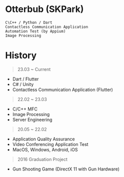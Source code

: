 # Otterbub (SKPark)
```
C\C++ / Python / Dart
Contactless Communication Application
Automation Test (by Appium)
Image Processing
```

# History
> 23.03 ~ Current
- Dart / Flutter
- C# / Unity
- Contactless Communication Application (Flutter)

> 22.02 ~ 23.03
- C/C++ MFC
- Image Processing
- Server Engineering

> 20.05 ~ 22.02
- Application Quality Assurance
- Video Conferencing Application Test
- MacOS, Windows, Android, iOS

> 2016 Graduation Project
- Gun Shooting Game (DirectX 11 with Gun Hardware)
